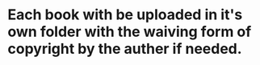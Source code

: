 # Each book with be uploaded in it's own folder with the waiving form of copyright by the auther if needed.
